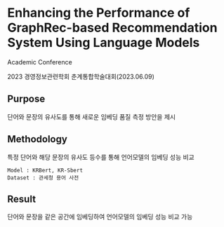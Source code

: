 # Enhancing the Performance of GraphRec-based Recommendation System Using Language Models
Academic Conference
    
  2023 경영정보관련학회 춘계통합학술대회(2023.06.09)

## Purpose
단어와 문장의 유사도를 통해 새로운 임베딩 품질 측정 방안을 제시

## Methodology
특정 단어와 해당 문장의 유사도 등수를 통해 언어모델의 임베딩 성능 비교
	
	Model : KRBert, KR-Sbert
	Dataset : 관세청 용어 사전
## Result
단어와 문장을 같은 공간에 임베딩하여 언어모델의 임베딩 성능 비교 가능
